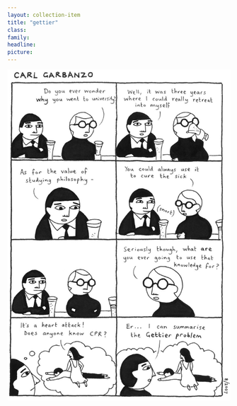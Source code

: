 ```yaml
---
layout: collection-item
title: "gettier"
class:	
family:
headline:
picture:
---
```


![gettier](/assets/img/garbanzo/2007/gettier-900w.jpg)
